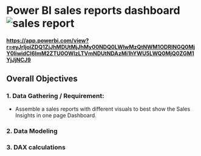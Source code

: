 
# Power BI sales reports dashboard ![sales report](https://github.com/user-attachments/assets/3e92ea22-8797-4ee0-ba3e-0b660310001b)


#### https://app.powerbi.com/view?r=eyJrIjoiZDQ1ZjJhMDUtMjJhMy00NDQ0LWIwMzQtNWM1ODRlNGQ0MjY0IiwidCI6ImM2ZTU0OWIzLTVmNDUtNDAzMi1hYWU5LWQ0MjQ0ZGM1YjJjNCJ9

## Overall Objectives
### 1.	Data Gathering / Requirement:

* Assemble a sales reports with different visuals to best show the Sales Insights in one page Dashboard. 

### 2. Data Modeling
### 3. DAX calculations
